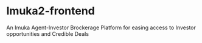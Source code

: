 # Imuka2-frontend
An Imuka Agent-Investor Brockerage Platform for easing access to Investor opportunities and Credible Deals
